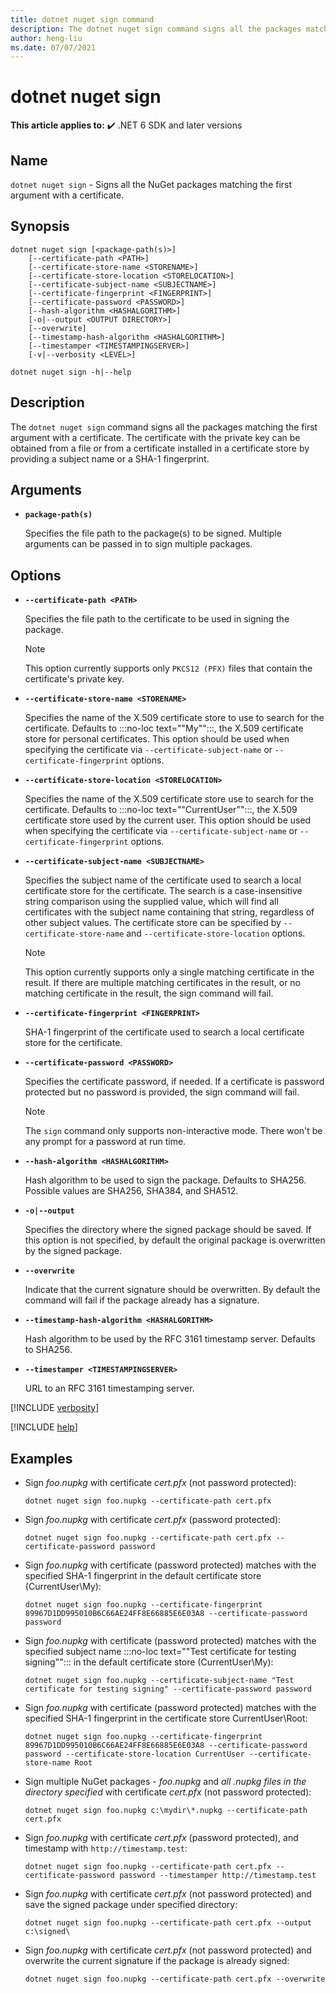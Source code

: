 ```yaml
---
title: dotnet nuget sign command
description: The dotnet nuget sign command signs all the packages matching the first argument with a certificate.
author: heng-liu
ms.date: 07/07/2021
---
```

# dotnet nuget sign

**This article applies to:** ✔️ .NET 6 SDK and later versions

## Name

`dotnet nuget sign` - Signs all the NuGet packages matching the first argument with a certificate.

## Synopsis

```dotnetcli
dotnet nuget sign [<package-path(s)>]
    [--certificate-path <PATH>]
    [--certificate-store-name <STORENAME>]
    [--certificate-store-location <STORELOCATION>]
    [--certificate-subject-name <SUBJECTNAME>]
    [--certificate-fingerprint <FINGERPRINT>]
    [--certificate-password <PASSWORD>]
    [--hash-algorithm <HASHALGORITHM>]
    [-o|--output <OUTPUT DIRECTORY>]
    [--overwrite]
    [--timestamp-hash-algorithm <HASHALGORITHM>]
    [--timestamper <TIMESTAMPINGSERVER>]
    [-v|--verbosity <LEVEL>]

dotnet nuget sign -h|--help
```

## Description

The `dotnet nuget sign` command signs all the packages matching the first argument with a certificate. The certificate with the private key can be obtained from a file or from a certificate installed in a certificate store by providing a subject name or a SHA-1 fingerprint.

## Arguments

- **`package-path(s)`**

  Specifies the file path to the package(s) to be signed. Multiple arguments can be passed in to sign multiple packages.

## Options

<!-- markdownlint-disable MD012 -->

- **`--certificate-path <PATH>`**

  Specifies the file path to the certificate to be used in signing the package.

  > [!NOTE]
  > This option currently supports only `PKCS12 (PFX)` files that contain the certificate's private key.

- **`--certificate-store-name <STORENAME>`**

  Specifies the name of the X.509 certificate store to use to search for the certificate. Defaults to :::no-loc text="\"My\"":::, the X.509 certificate store for personal certificates. This option should be used when specifying the certificate via `--certificate-subject-name` or `--certificate-fingerprint` options.

- **`--certificate-store-location <STORELOCATION>`**

  Specifies the name of the X.509 certificate store use to search for the certificate. Defaults to :::no-loc text="\"CurrentUser\"":::, the X.509 certificate store used by the current user. This option should be used when specifying the certificate via `--certificate-subject-name` or `--certificate-fingerprint` options.

- **`--certificate-subject-name <SUBJECTNAME>`**

  Specifies the subject name of the certificate used to search a local certificate store for the certificate. The search is a case-insensitive string comparison using the supplied value, which will find all certificates with the subject name containing that string, regardless of other subject values. The certificate store can be specified by `--certificate-store-name` and `--certificate-store-location` options.

  > [!NOTE]
  > This option currently supports only a single matching certificate in the result. If there are multiple matching certificates in the result, or no matching certificate in the result, the sign command will fail.

- **`--certificate-fingerprint <FINGERPRINT>`**

   SHA-1 fingerprint of the certificate used to search a local certificate store for the certificate.

- **`--certificate-password <PASSWORD>`**

   Specifies the certificate password, if needed. If a certificate is password protected but no password is provided, the sign command will fail.

  > [!NOTE]
  > The `sign` command only supports non-interactive mode. There won't be any prompt for a password at run time.

- **`--hash-algorithm <HASHALGORITHM>`**

   Hash algorithm to be used to sign the package. Defaults to SHA256. Possible values are SHA256, SHA384, and SHA512.

- **`-o|--output`**

  Specifies the directory where the signed package should be saved. If this option is not specified, by default the original package is overwritten by the signed package.

- **`--overwrite`**

   Indicate that the current signature should be overwritten. By default the command will fail if the package already has a signature.

- **`--timestamp-hash-algorithm <HASHALGORITHM>`**

   Hash algorithm to be used by the RFC 3161 timestamp server. Defaults to SHA256.

- **`--timestamper <TIMESTAMPINGSERVER>`**

   URL to an RFC 3161 timestamping server.

[!INCLUDE [verbosity](../../../includes/cli-verbosity-minimal.md)]

[!INCLUDE [help](../../../includes/cli-help.md)]

## Examples

- Sign *foo.nupkg* with certificate *cert.pfx* (not password protected):

  ```dotnetcli
  dotnet nuget sign foo.nupkg --certificate-path cert.pfx
  ```

- Sign *foo.nupkg* with certificate *cert.pfx* (password protected):

  ```dotnetcli
  dotnet nuget sign foo.nupkg --certificate-path cert.pfx --certificate-password password
  ```

- Sign *foo.nupkg* with certificate (password protected) matches with the specified SHA-1 fingerprint in the default certificate store (CurrentUser\My):

  ```dotnetcli
  dotnet nuget sign foo.nupkg --certificate-fingerprint 89967D1DD995010B6C66AE24FF8E66885E6E03A8 --certificate-password password
  ```

- Sign *foo.nupkg* with certificate (password protected) matches with the specified subject name :::no-loc text="\"Test certificate for testing signing\""::: in the default certificate store (CurrentUser\My):

  ```dotnetcli
  dotnet nuget sign foo.nupkg --certificate-subject-name "Test certificate for testing signing" --certificate-password password
  ```

- Sign *foo.nupkg* with certificate (password protected) matches with the specified SHA-1 fingerprint in the certificate store CurrentUser\Root:

  ```dotnetcli
  dotnet nuget sign foo.nupkg --certificate-fingerprint 89967D1DD995010B6C66AE24FF8E66885E6E03A8 --certificate-password password --certificate-store-location CurrentUser --certificate-store-name Root
  ```

- Sign multiple NuGet packages - *foo.nupkg* and *all .nupkg files in the directory specified* with certificate *cert.pfx* (not password protected):

  ```dotnetcli
  dotnet nuget sign foo.nupkg c:\mydir\*.nupkg --certificate-path cert.pfx
  ```

- Sign *foo.nupkg* with certificate *cert.pfx* (password protected), and timestamp with `http://timestamp.test`:

  ```dotnetcli
  dotnet nuget sign foo.nupkg --certificate-path cert.pfx --certificate-password password --timestamper http://timestamp.test
  ```

- Sign *foo.nupkg* with certificate *cert.pfx* (not password protected) and save the signed package under specified directory:

  ```dotnetcli
  dotnet nuget sign foo.nupkg --certificate-path cert.pfx --output c:\signed\
  ```

- Sign *foo.nupkg* with certificate *cert.pfx* (not password protected) and overwrite the current signature if the package is already signed:

  ```dotnetcli
  dotnet nuget sign foo.nupkg --certificate-path cert.pfx --overwrite
  ```
